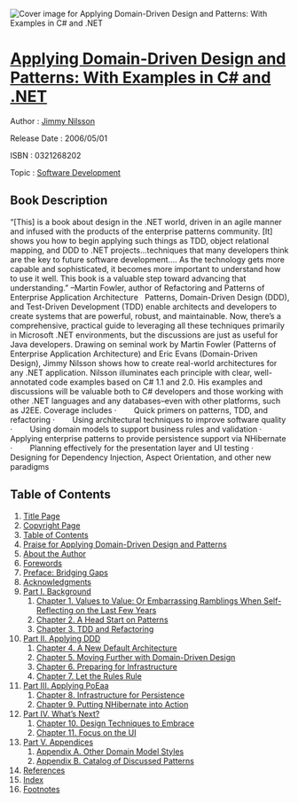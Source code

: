 ![Cover image for Applying Domain-Driven Design and Patterns: With Examples in C# and .NET](https://imgdetail.ebookreading.net/cover/cover/software_development/EB0321268202.jpg)

[Applying Domain-Driven Design and Patterns: With Examples in C# and .NET](https://ebookreading.net/view/book/Applying+Domain-Driven+Design+and+Patterns%3A+With+Examples+in+C%23+and+.NET-EB0321268202_1.html "Applying Domain-Driven Design and Patterns: With Examples in C# and .NET")
====================================================================================================================

Author : [Jimmy Nilsson](https://ebookreading.net/search/author/Jimmy+Nilsson)

Release Date : 2006/05/01

ISBN : 0321268202

Topic : [Software Development](https://ebookreading.net/search/category/software-development)

Book Description
-----------------

“[This] is a book about design in the .NET world, driven in an agile manner and infused with the products of the enterprise patterns community. [It] shows you how to begin applying such things as TDD, object relational mapping, and DDD to .NET projects...techniques that many developers think are the key to future software development.... As the technology gets more capable and sophisticated, it becomes more important to understand how to use it well. This book is a valuable step toward advancing that understanding.”
 –Martin Fowler, author of Refactoring and Patterns of Enterprise Application Architecture
 
Patterns, Domain-Driven Design (DDD), and Test-Driven Development (TDD) enable architects and developers to create systems that are powerful, robust, and maintainable. Now, there’s a comprehensive, practical guide to leveraging all these techniques primarily in Microsoft .NET environments, but the discussions are just as useful for Java developers.
Drawing on seminal work by Martin Fowler (Patterns of Enterprise Application Architecture) and Eric Evans (Domain-Driven Design), Jimmy Nilsson shows how to create real-world architectures for any .NET application. Nilsson illuminates each principle with clear, well-annotated code examples based on C# 1.1 and 2.0. His examples and discussions will be valuable both to C# developers and those working with other .NET languages and any databases–even with other platforms, such as J2EE. Coverage includes
 ·        Quick primers on patterns, TDD, and refactoring
 ·        Using architectural techniques to improve software quality
 ·        Using domain models to support business rules and validation
 ·        Applying enterprise patterns to provide persistence support via NHibernate
 ·        Planning effectively for the presentation layer and UI testing
 ·        Designing for Dependency Injection, Aspect Orientation, and other new paradigms
              
Table of Contents
-----------------

1. [Title Page](https://ebookreading.net/view/book/Applying+Domain-Driven+Design+and+Patterns%3A+With+Examples+in+C%23+and+.NET-EB0321268202_3.html)
1. [Copyright Page](https://ebookreading.net/view/book/Applying+Domain-Driven+Design+and+Patterns%3A+With+Examples+in+C%23+and+.NET-EB0321268202_4.html)
1. [Table of Contents](https://ebookreading.net/view/book/Applying+Domain-Driven+Design+and+Patterns%3A+With+Examples+in+C%23+and+.NET-EB0321268202_6.html)
1. [Praise for Applying Domain-Driven Design and Patterns](https://ebookreading.net/view/book/Applying+Domain-Driven+Design+and+Patterns%3A+With+Examples+in+C%23+and+.NET-EB0321268202_2.html)
1. [About the Author](https://ebookreading.net/view/book/Applying+Domain-Driven+Design+and+Patterns%3A+With+Examples+in+C%23+and+.NET-EB0321268202_7.html)
1. [Forewords](https://ebookreading.net/view/book/Applying+Domain-Driven+Design+and+Patterns%3A+With+Examples+in+C%23+and+.NET-EB0321268202_8.html)
1. [Preface: Bridging Gaps](https://ebookreading.net/view/book/Applying+Domain-Driven+Design+and+Patterns%3A+With+Examples+in+C%23+and+.NET-EB0321268202_9.html)
1. [Acknowledgments](https://ebookreading.net/view/book/Applying+Domain-Driven+Design+and+Patterns%3A+With+Examples+in+C%23+and+.NET-EB0321268202_10.html)
1. [Part I. Background](https://ebookreading.net/view/book/Applying+Domain-Driven+Design+and+Patterns%3A+With+Examples+in+C%23+and+.NET-EB0321268202_11.html)
    1. [Chapter 1. Values to Value: Or Embarrassing Ramblings When Self-Reflecting on the Last Few Years](https://ebookreading.net/view/book/Applying+Domain-Driven+Design+and+Patterns%3A+With+Examples+in+C%23+and+.NET-EB0321268202_12.html)
    1. [Chapter 2. A Head Start on Patterns](https://ebookreading.net/view/book/Applying+Domain-Driven+Design+and+Patterns%3A+With+Examples+in+C%23+and+.NET-EB0321268202_13.html)
    1. [Chapter 3. TDD and Refactoring](https://ebookreading.net/view/book/Applying+Domain-Driven+Design+and+Patterns%3A+With+Examples+in+C%23+and+.NET-EB0321268202_14.html)
1. [Part II. Applying DDD](https://ebookreading.net/view/book/Applying+Domain-Driven+Design+and+Patterns%3A+With+Examples+in+C%23+and+.NET-EB0321268202_15.html)
    1. [Chapter 4. A New Default Architecture](https://ebookreading.net/view/book/Applying+Domain-Driven+Design+and+Patterns%3A+With+Examples+in+C%23+and+.NET-EB0321268202_16.html)
    1. [Chapter 5. Moving Further with Domain-Driven Design](https://ebookreading.net/view/book/Applying+Domain-Driven+Design+and+Patterns%3A+With+Examples+in+C%23+and+.NET-EB0321268202_17.html)
    1. [Chapter 6. Preparing for Infrastructure](https://ebookreading.net/view/book/Applying+Domain-Driven+Design+and+Patterns%3A+With+Examples+in+C%23+and+.NET-EB0321268202_18.html)
    1. [Chapter 7. Let the Rules Rule](https://ebookreading.net/view/book/Applying+Domain-Driven+Design+and+Patterns%3A+With+Examples+in+C%23+and+.NET-EB0321268202_19.html)
1. [Part III. Applying PoEaa](https://ebookreading.net/view/book/Applying+Domain-Driven+Design+and+Patterns%3A+With+Examples+in+C%23+and+.NET-EB0321268202_20.html)
    1. [Chapter 8. Infrastructure for Persistence](https://ebookreading.net/view/book/Applying+Domain-Driven+Design+and+Patterns%3A+With+Examples+in+C%23+and+.NET-EB0321268202_21.html)
    1. [Chapter 9. Putting NHibernate into Action](https://ebookreading.net/view/book/Applying+Domain-Driven+Design+and+Patterns%3A+With+Examples+in+C%23+and+.NET-EB0321268202_22.html)
1. [Part IV. What’s Next?](https://ebookreading.net/view/book/Applying+Domain-Driven+Design+and+Patterns%3A+With+Examples+in+C%23+and+.NET-EB0321268202_23.html)
    1. [Chapter 10. Design Techniques to Embrace](https://ebookreading.net/view/book/Applying+Domain-Driven+Design+and+Patterns%3A+With+Examples+in+C%23+and+.NET-EB0321268202_24.html)
    1. [Chapter 11. Focus on the UI](https://ebookreading.net/view/book/Applying+Domain-Driven+Design+and+Patterns%3A+With+Examples+in+C%23+and+.NET-EB0321268202_25.html)
1. [Part V. Appendices](https://ebookreading.net/view/book/Applying+Domain-Driven+Design+and+Patterns%3A+With+Examples+in+C%23+and+.NET-EB0321268202_26.html)
    1. [Appendix A. Other Domain Model Styles](https://ebookreading.net/view/book/Applying+Domain-Driven+Design+and+Patterns%3A+With+Examples+in+C%23+and+.NET-EB0321268202_27.html)
    1. [Appendix B. Catalog of Discussed Patterns](https://ebookreading.net/view/book/Applying+Domain-Driven+Design+and+Patterns%3A+With+Examples+in+C%23+and+.NET-EB0321268202_28.html)
1. [References](https://ebookreading.net/view/book/Applying+Domain-Driven+Design+and+Patterns%3A+With+Examples+in+C%23+and+.NET-EB0321268202_29.html)
1. [Index](https://ebookreading.net/view/book/Applying+Domain-Driven+Design+and+Patterns%3A+With+Examples+in+C%23+and+.NET-EB0321268202_30.html)
1. [Footnotes](https://ebookreading.net/view/book/Applying+Domain-Driven+Design+and+Patterns%3A+With+Examples+in+C%23+and+.NET-EB0321268202_31.html)
